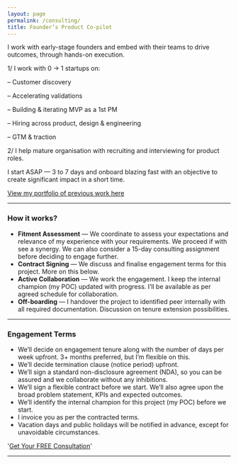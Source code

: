 ```yaml
---
layout: page
permalink: /consulting/
title: Founder’s Product Co-pilot
---
```


I work with early-stage founders and embed with their teams to drive outcomes, through hands-on execution.

1/ I work with 0 → 1 startups on:

– Customer discovery

– Accelerating validations

– Building & iterating MVP as a 1st PM

– Hiring across product, design & engineering

– GTM & traction

2/ I help mature organisation with recruiting and interviewing for product roles.

I start ASAP — 3 to 7 days and onboard blazing fast with an objective to create significant impact in a short time.

[View my portfolio of previous work here](http://askankit.me/portfolio)

---

### **How it works?**

- **Fitment Assessment** — We coordinate to assess your expectations and relevance of my experience with your requirements. We proceed if with see a synergy. We can also consider a 15-day consulting assignment before deciding to engage further.
- **Contract Signing** — We discuss and finalise engagement terms for this project. More on this below.
- **Active Collaboration** — We work the engagement. I keep the internal champion (my POC) updated with progress. I’ll be available as per agreed schedule for collaboration.
- **Off-boarding** — I handover the project to identified peer internally with all required documentation. Discussion on tenure extension possibilities.

---

### **Engagement Terms**

- We’ll decide on engagement tenure along with the number of days per week upfront. 3+ months preferred, but I’m flexible on this.
- We’ll decide termination clause (notice period) upfront.
- We’ll sign a standard non-disclosure agreement (NDA), so you can be assured and we collaborate without any inhibitions.
- We’ll sign a flexible contract before we start. We’ll also agree upon the broad problem statement, KPIs and expected outcomes.
- We’ll identify the internal champion for this project (my POC) before we start.
- I invoice you as per the contracted terms.
- Vacation days and public holidays will be notified in advance, except for unavoidable circumstances.

'[Get Your FREE Consultation](https://calendly.com/bits-ankit/30min)'

---